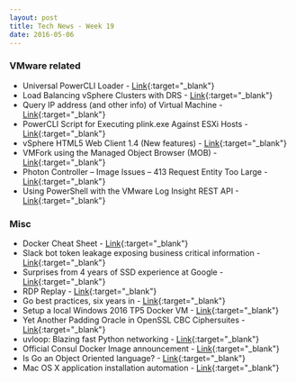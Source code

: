 ```yaml
---
layout: post
title: Tech News - Week 19
date: 2016-05-06
---
```


### VMware related

* Universal PowerCLI Loader -
  [Link](http://www.lucd.info/2016/05/05/universal-powercli-loader/){:target="_blank"}
* Load Balancing vSphere Clusters with DRS -
  [Link](http://blogs.vmware.com/vsphere/2016/05/load-balancing-vsphere-clusters-with-drs.html){:target="_blank"}
* Query IP address (and other info) of Virtual Machine -
  [Link](http://networkinferno.net/query-ip-address-and-other-info-of-virtual-machine){:target="_blank"}
* PowerCLI Script for Executing plink.exe Against ESXi Hosts -
  [Link](https://virtuallyunderstood.com/2016/04/30/powercli-script-for-executing-plink-exe-against-esxi-hosts/){:target="_blank"}
* vSphere HTML5 Web Client 1.4 (New features) -
  [Link](https://labs.vmware.com/flings/vsphere-html5-web-client#changelog){:target="_blank"}
* VMFork using the Managed Object Browser (MOB) -
  [Link](https://www.higebu.com/2016-04-27-vmfork-using-mob-en.html#.VytXzRV974N){:target="_blank"}
* Photon Controller – Image Issues – 413 Request Entity Too Large -
  [Link](http://cormachogan.com/2016/05/04/photon-controller-image-issues-413-request-entity-large/){:target="_blank"}
* Using PowerShell with the VMware Log Insight REST API -
  [Link](http://www.codyhosterman.com/2016/05/using-powershell-with-the-vmware-log-insight-rest-api/){:target="_blank"}

### Misc

* Docker Cheat Sheet -
  [Link](https://github.com/therandomsecurityguy/docker-cheat-sheet){:target="_blank"}
* Slack bot token leakage exposing business critical information -
  [Link](https://labs.detectify.com/2016/04/28/slack-bot-token-leakage-exposing-business-critical-information/){:target="_blank"}
* Surprises from 4 years of SSD experience at Google -
  [Link](http://silvertonconsulting.com/blog/2016/04/28/surprises-from-4-years-of-ssd-experience-at-google/#sthash.9mQAcqc6.zxZGnz2B.dpbs){:target="_blank"}
* RDP Replay -
  [Link](http://www.contextis.com/resources/blog/rdp-replay/){:target="_blank"}
* Go best practices, six years in -
  [Link](https://peter.bourgon.org/go-best-practices-2016/){:target="_blank"}
* Setup a local Windows 2016 TP5 Docker VM -
  [Link](https://stefanscherer.github.io/setup-local-windows-2016-tp5-docker-vm/){:target="_blank"}
* Yet Another Padding Oracle in OpenSSL CBC Ciphersuites -
  [Link](https://blog.cloudflare.com/yet-another-padding-oracle-in-openssl-cbc-ciphersuites/){:target="_blank"}
* uvloop: Blazing fast Python networking -
  [Link](http://magic.io/blog/uvloop-make-python-networking-great-again/){:target="_blank"}
* Official Consul Docker Image announcement -
  [Link](https://www.hashicorp.com/blog/official-consul-docker-image.html){:target="_blank"}
* Is Go an Object Oriented language? -
  [Link](http://spf13.com/post/is-go-object-oriented/){:target="_blank"}
* Mac OS X application installation automation -
  [Link](http://www.vreference.com/2016/05/05/mac-os-x-application-installation-automation/){:target="_blank"}
